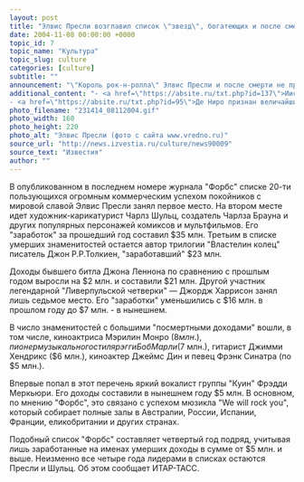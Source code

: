 ```yaml
---
layout: post
title: "Элвис Пресли возглавил список \"звезд\", богатеющих и после смерти"
date: 2004-11-08 00:00:00 +0000
topic_id: 7
topic_name: "Культура"
topic_slug: culture
categories: [culture]
subtitle: ""
announcement: "\"Король рок-н-ролла\" Элвис Пресли и после смерти не прекращает увеличивать доходы своей семьи. За прошедший год наследники певца получили $40 млн. Спустя 27 лет после смерти Пресли поклонники по-прежнему скупают диски с его песнями, товары с его изображением и посещают музей-усадьбу музыканта \"Грэйслэнд\" в Мемфисе."
additional_content: "- <a href=\"https://absite.ru/txt.php?id=137\">Иисус Христос занял первое место в списке выдающихся темнокожих личностей</a>
- <a href=\"https://absite.ru/txt.php?id=95\">Де Ниро признан величайшим актером</a>"
photo_filename: "231414_08112004.gif"
photo_width: 160
photo_height: 220
photo_alt: "Элвис Пресли (фото с сайта www.vredno.ru)"
source_url: "http://news.izvestia.ru/culture/news90009"
source_text: "Известия"
author: ""
---
```

В опубликованном в последнем номере журнала "Форбс" списке 20-ти пользующихся огромным коммерческим успехом покойников с мировой славой Элвис Пресли занял первое место. На втором месте идет художник-карикатурист Чарлз Шульц, создатель Чарлза Брауна и других популярных персонажей комиксов и мультфильмов. Его "заработок" за прошедший год составил $35 млн. Третьим в списке умерших знаменитостей остается автор трилогии "Властелин колец" писатель Джон Р.Р.Толкиен, "заработавший" $23 млн.

Доходы бывшего битла Джона Леннона по сравнению с прошлым годом выросли на $2 млн. и составили $21 млн. Другой участник легендарной "Ливерпульской четверки" &mdash; Джордж Харрисон занял лишь седьмое место. Его "заработки" уменьшились с $16 млн. в прошлом году до $7 млн. - в нынешнем.

В число знаменитостей с большими "посмертными доходами" вошли, в том числе, киноактриса Мэрилин Монро ($8 млн.), пионер музыкального стиля рэгги Боб Марли ($7 млн.), гитарист Джимми Хендрикс ($6 млн.), киноактер Джеймс Дин и певец Фрэнк Синатра (по $5 млн.).

Впервые попал в этот перечень яркий вокалист группы "Куин" Фрэдди Меркьюри. Его доходы составили в нынешнем году $5 млн. В основном, по мнению "Форбс", это связано с успехом мюзикла "We will rock you", который собирает полные залы в Австралии, России, Испании, Франции, еликобритании и других странах.

Подобный список "Форбс" составляет четвертый год подряд, учитывая лишь заработанные на именах умерших доходы в сумме от $5 млн. и выше. Неизменно все четыре года лидерами в списках остаются Пресли и Шульц. Об этом сообщает ИТАР-ТАСС.
